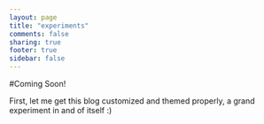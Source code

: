 ```yaml
---
layout: page
title: "experiments"
comments: false
sharing: true
footer: true
sidebar: false
---
```


#Coming Soon!

First, let me get this blog customized and themed properly, a grand experiment in and of itself :)